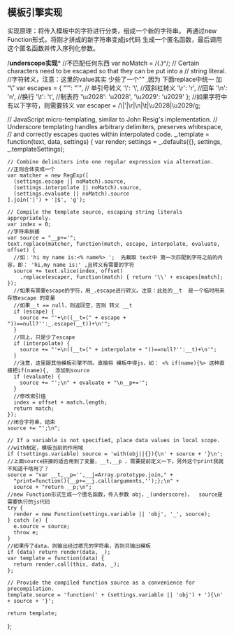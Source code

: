## 模板引擎实现

实现原理：将传入模板中的字符进行分类，组成一个新的字符串。 再通过new Function形式，将刚才拼成的新字符串变成js代码 生成一个匿名函数，最后调用这个匿名函数并传入序列化参数。

/**underscope实现***
//不匹配任何东西
var noMatch = /(.)^/;
  // Certain characters need to be escaped so that they can be put into a
  // string literal.
  //字符转义，注意：这里的value其实 少些了一个"\"  ,因为 下面replace中统一 加 “\”
  var escapes = {
    "'":      "'",   //  单引号转义
    '\\':     '\\',  //双斜杠转义
    '\r':     'r',   //回车
    '\n':     'n',   //换行
    '\t':     't',   //制表符
    '\u2028': 'u2028', 
    '\u2029': 'u2029'
  };
//如果字符中有以下字符，则需要转义
  var escaper = /\\|'|\r|\n|\t|\u2028|\u2029/g;

  // JavaScript micro-templating, similar to John Resig's implementation.
  // Underscore templating handles arbitrary delimiters, preserves whitespace,
  // and correctly escapes quotes within interpolated code.
  _.template = function(text, data, settings) {
    var render;
    settings = _.defaults({}, settings, _.templateSettings);

    // Combine delimiters into one regular expression via alternation.
    //正则合体变成一个
    var matcher = new RegExp([
      (settings.escape || noMatch).source,
      (settings.interpolate || noMatch).source,
      (settings.evaluate || noMatch).source
    ].join('|') + '|$', 'g');

    // Compile the template source, escaping string literals appropriately.
    var index = 0;
    //字符串拼接
    var source = "__p+='";
    text.replace(matcher, function(match, escape, interpolate, evaluate, offset) { 
      //如：'hi my name is:<% name%> ';  先截取 text中 第一次匹配到字符之前的内容，即： 'hi,my name is:' ,且转义有需要的字符
      source += text.slice(index, offset)
        .replace(escaper, function(match) { return '\\' + escapes[match]; });
      //如果有需要escape的字符，用_.escape进行转义。注意：此处的__t  是一个临时用来存放escape 的变量
      //如果__t == null，则返回空，否则 转义 __t
      if (escape) {
        source += "'+\n((__t=(" + escape + "))==null?'':_.escape(__t))+\n'";
      }
      //同上，只是少了escape
      if (interpolate) {
        source += "'+\n((__t=(" + interpolate + "))==null?'':__t)+\n'";
      }
      //注意，这里跟其他模板引擎不同。直接将 模板中得js，如： <% if(name){%> 这种直接把if(name){,  添加到source
      if (evaluate) {
        source += "';\n" + evaluate + "\n__p+='";
      }
      //修改索引值
      index = offset + match.length;
      return match;
    });
    //闭合字符串，结束
    source += "';\n";

    // If a variable is not specified, place data values in local scope.
    //with制定，模板当前的作用域
    if (!settings.variable) source = 'with(obj||{}){\n' + source + '}\n';
    //上面source拼接的适合用到了变量，__t,__p ，需要提前定义一下。另外这个print我就不知道干啥用了？
    source = "var __t,__p='',__j=Array.prototype.join," +
      "print=function(){__p+=__j.call(arguments,'');};\n" +
      source + "return __p;\n";
    //new Function形式生成一个匿名函数，传入参数 obj，_(underscore)，  source是需要执行的js代码
    try {
      render = new Function(settings.variable || 'obj', '_', source);
    } catch (e) {
      e.source = source;
      throw e;
    }
    //如果传了data，则输出经过填充的字符串，否则只输出模板
    if (data) return render(data, _);
    var template = function(data) {
      return render.call(this, data, _);
    };

    // Provide the compiled function source as a convenience for precompilation.
    template.source = 'function(' + (settings.variable || 'obj') + '){\n' + source + '}';

    return template;
  };
